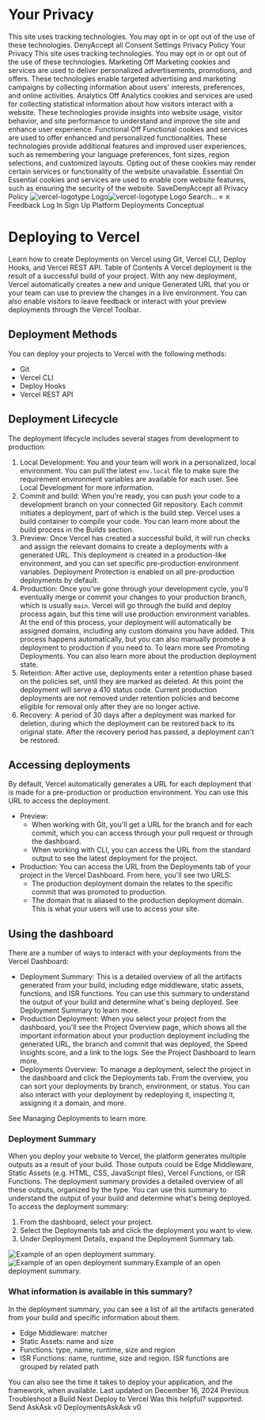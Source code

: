 # Your Privacy
This site uses tracking technologies. You may opt in or opt out of the use of these technologies.
DenyAccept all
Consent Settings
Privacy Policy
Your Privacy
This site uses tracking technologies. You may opt in or opt out of the use of these technologies.
Marketing
Off
Marketing cookies and services are used to deliver personalized advertisements, promotions, and offers. These technologies enable targeted advertising and marketing campaigns by collecting information about users' interests, preferences, and online activities. 
Analytics
Off
Analytics cookies and services are used for collecting statistical information about how visitors interact with a website. These technologies provide insights into website usage, visitor behavior, and site performance to understand and improve the site and enhance user experience.
Functional
Off
Functional cookies and services are used to offer enhanced and personalized functionalities. These technologies provide additional features and improved user experiences, such as remembering your language preferences, font sizes, region selections, and customized layouts. Opting out of these cookies may render certain services or functionality of the website unavailable.
Essential
On
Essential cookies and services are used to enable core website features, such as ensuring the security of the website. 
SaveDenyAccept all
Privacy Policy
![vercel-logotype Logo](https://vercel.com/vc-ap-vercel-docs/_next/static/media/vercel-logotype-light.cf7eca76.svg)![vercel-logotype Logo](https://vercel.com/vc-ap-vercel-docs/_next/static/media/vercel-logotype-dark.01246f11.svg)
Search...
`⌘ K`
Feedback
Log In
Sign Up
Platform
Deployments
Conceptual
# Deploying to Vercel
Learn how to create Deployments on Vercel using Git, Vercel CLI, Deploy Hooks, and Vercel REST API.
Table of Contents
A Vercel deployment is the result of a successful build of your project. With any new deployment, Vercel automatically creates a new and unique Generated URL that you or your team can use to preview the changes in a live environment.
You can also enable visitors to leave feedback or interact with your preview deployments through the Vercel Toolbar.
## Deployment Methods
You can deploy your projects to Vercel with the following methods:
  * Git
  * Vercel CLI
  * Deploy Hooks
  * Vercel REST API


## Deployment Lifecycle
The deployment lifecycle includes several stages from development to production:
  1. Local Development: You and your team will work in a personalized, local environment. You can pull the latest `env.local` file to make sure the requirement environment variables are available for each user. See Local Development for more information.
  2. Commit and build: When you're ready, you can push your code to a development branch on your connected Git repository. Each commit initiates a deployment, part of which is the build step. Vercel uses a build container to compile your code. You can learn more about the build process in the Builds section.
  3. Preview: Once Vercel has created a successful build, it will run checks and assign the relevant domains to create a deployments with a generated URL. This deployment is created in a production-like environment, and you can set specific pre-production environment variables. Deployment Protection is enabled on all pre-production deployments by default.
  4. Production: Once you've gone through your development cycle, you'll eventually merge or commit your changes to your production branch, which is usually `main`. Vercel will go through the build and deploy process again, but this time will use production environment variables. At the end of this process, your deployment will automatically be assigned domains, including any custom domains you have added. This process happens automatically, but you can also manually promote a deployment to production if you need to. To learn more see Promoting Deployments. You can also learn more about the production deployment state.
  5. Retention: After active use, deployments enter a retention phase based on the policies set, until they are marked as deleted. At this point the deployment will serve a 410 status code. 
Current production deployments are not removed under retention policies and become eligible for removal only after they are no longer active.
  6. Recovery: A period of 30 days after a deployment was marked for deletion, during which the deployment can be restored back to its original state. 
After the recovery period has passed, a deployment can't be restored.


## Accessing deployments
By default, Vercel automatically generates a URL for each deployment that is made for a pre-production or production environment. You can use this URL to access the deployment.
  * Preview: 
    * When working with Git, you'll get a URL for the branch and for each commit, which you can access through your pull request or through the dashboard.
    * When working with CLI, you can access the URL from the standard output to see the latest deployment for the project.
  * Production: You can access the URL from the Deployments tab of your project in the Vercel Dashboard. From here, you'll see two URLS: 
    * The production deployment domain the relates to the specific commit that was promoted to production.
    * The domain that is aliased to the production deployment domain. This is what your users will use to access your site.


## Using the dashboard
There are a number of ways to interact with your deployments from the Vercel Dashboard:
  * Deployment Summary: This is a detailed overview of all the artifacts generated from your build, including edge middleware, static assets, functions, and ISR functions. You can use this summary to understand the output of your build and determine what's being deployed. See Deployment Summary to learn more.
  * Production Deployment: When you select your project from the dashboard, you'll see the Project Overview page, which shows all the important information about your production deployment including the generated URL, the branch and commit that was deployed, the Speed Insights score, and a link to the logs. See the Project Dashboard to learn more.
  * Deployments Overview: To manage a deployment, select the project in the dashboard and click the Deployments tab. From the overview, you can sort your deployments by branch, environment, or status. You can also interact with your deployment by redeploying it, inspecting it, assigning it a domain, and more.


See Managing Deployments to learn more.
### Deployment Summary
When you deploy your website to Vercel, the platform generates multiple outputs as a result of your build. Those outputs could be Edge Middleware, Static Assets (e.g. HTML, CSS, JavaScript files), Vercel Functions, or ISR Functions.
The deployment summary provides a detailed overview of all these outputs, organized by the type. You can use this summary to understand the output of your build and determine what's being deployed.
To access the deployment summary:
  1. From the dashboard, select your project.
  2. Select the Deployments tab and click the deployment you want to view.
  3. Under Deployment Details, expand the Deployment Summary tab.

![Example of an open deployment summary.](https://vercel.com/_next/image?url=https%3A%2F%2Fassets.vercel.com%2Fimage%2Fupload%2Fv1689795055%2Fdocs-assets%2Fstatic%2Fdocs%2Fconcepts%2Fdeployments%2Fdeploy-outputs-light.png&w=3840&q=75)![Example of an open deployment summary.](https://vercel.com/_next/image?url=https%3A%2F%2Fassets.vercel.com%2Fimage%2Fupload%2Fv1689795055%2Fdocs-assets%2Fstatic%2Fdocs%2Fconcepts%2Fdeployments%2Fdeploy-outputs-dark.png&w=3840&q=75)Example of an open deployment summary.
### What information is available in this summary?
In the deployment summary, you can see a list of all the artifacts generated from your build and specific information about them.
  * Edge Middleware: matcher
  * Static Assets: name and size
  * Functions: type, name, runtime, size and region
  * ISR Functions: name, runtime, size and region. ISR functions are grouped by related path


You can also see the time it takes to deploy your application, and the framework, when available.
Last updated on December 16, 2024
Previous
Troubleshoot a Build
Next
Deploy to Vercel
Was this helpful?
supported.
Send
AskAsk v0
DeploymentsAskAsk v0
